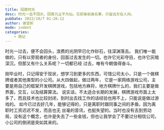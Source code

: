 ```yaml
---
title: 回首时光
desc: 时光一去不回头，回首凡尘不为仙。忘却身前身后事，只留远方在人间。
pubDate: 2022/10/7 01:26:12
author: 谢亚昕
mode: indent
categories:
    - 随记
---
```


时光一过去，便不会回头，浪费的光阴早已化作砂石，往深渊落去。
我们唯一能做的，只有以旁观者的身份，回首过去发生的一切。也许它光彩夺目，也许它灰暗深沉，但那又有什么关系呢？一切都已经
过去，唯有今朝值得奋斗。

刚毕业时，只记得安于现状，想学习到更多的东西，可惜公司太小，只是一个做棋牌或者其他类型的小公司。从大四做起，做过两年，
它是一家网络游戏公司，主要是用自己的框架开发棋牌游戏，包括地方麻将，地方棋牌什么的，我们主要是做界面，交互，以及结算算法。
说实话，不太适合长期的发展，棋牌游戏市面上太多了，而且技术也比较封闭，到时出去找工作的话经验也用不上，只能说是做过游戏的。
如今已过去好几年，能够记得的，只是离职时跟同事之间的矛盾，因为离职时工资迟迟不发，而且也无
丝毫的音讯，也挺失望的。当时也没有去到劳动局，没有这个概念，也许是失去了一些金钱，但也让我学会了不要过分相信公司，
小公司的倒闭是突如其来的。